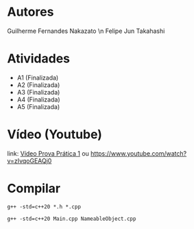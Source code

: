 # Autores
Guilherme Fernandes Nakazato \n
Felipe Jun Takahashi

# Atividades
- A1 (Finalizada)
- A2 (Finalizada)
- A3 (Finalizada)
- A4 (Finalizada)
- A5 (Finalizada)

# Vídeo (Youtube)
link: [Vídeo Prova Prática 1](https://www.youtube.com/watch?v=zIvqoGEAQj0) ou https://www.youtube.com/watch?v=zIvqoGEAQj0

# Compilar
```
g++ -std=c++20 *.h *.cpp
```

```
g++ -std=c++20 Main.cpp NameableObject.cpp
```